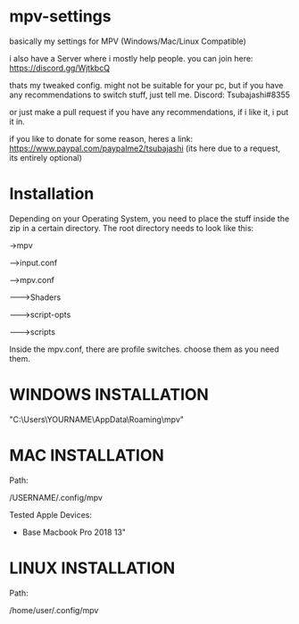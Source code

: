 # mpv-settings
basically my settings for MPV (Windows/Mac/Linux Compatible)

i also have a Server where i mostly help people. you can join here: https://discord.gg/WjtkbcQ

thats my tweaked config.
might not be suitable for your pc, but if you have any recommendations to switch stuff, just tell me.
Discord: Tsubajashi#8355

or just make a pull request if you have any recommendations, if i like it, i put it in.

if you like to donate for some reason, heres a link: https://www.paypal.com/paypalme2/tsubajashi (its here due to a request, its entirely optional)

# Installation
Depending on your Operating System, you need to place the stuff inside the zip in a certain directory.
The root directory needs to look like this:

->mpv

-->input.conf

-->mpv.conf

--->Shaders

--->script-opts

--->scripts

Inside the mpv.conf, there are profile switches. choose them as you need them.

# WINDOWS INSTALLATION
"C:\Users\YOURNAME\AppData\Roaming\mpv"

# MAC INSTALLATION
Path:

/USERNAME/.config/mpv

Tested Apple Devices:

- Base Macbook Pro 2018 13"

# LINUX INSTALLATION
Path:

/home/user/.config/mpv

